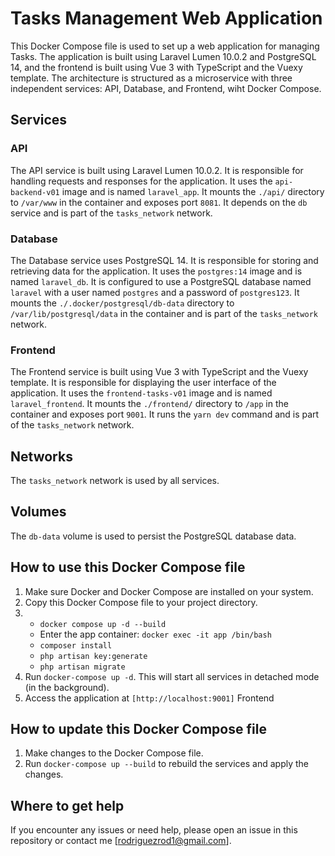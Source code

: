 # Tasks Management Web Application

This Docker Compose file is used to set up a web application for managing Tasks. The application is built using Laravel Lumen 10.0.2 and PostgreSQL 14, and the frontend is built using Vue 3 with TypeScript and the Vuexy template. The architecture is structured as a microservice with three independent services: API, Database, and Frontend, wiht Docker Compose.

## Services

### API

The API service is built using Laravel Lumen 10.0.2. It is responsible for handling requests and responses for the application. It uses the `api-backend-v01` image and is named `laravel_app`. It mounts the `./api/` directory to `/var/www` in the container and exposes port `8081`. It depends on the `db` service and is part of the `tasks_network` network.

### Database

The Database service uses PostgreSQL 14. It is responsible for storing and retrieving data for the application. It uses the `postgres:14` image and is named `laravel_db`. It is configured to use a PostgreSQL database named `laravel` with a user named `postgres` and a password of `postgres123`. It mounts the `./.docker/postgresql/db-data` directory to `/var/lib/postgresql/data` in the container and is part of the `tasks_network` network.

### Frontend

The Frontend service is built using Vue 3 with TypeScript and the Vuexy template. It is responsible for displaying the user interface of the application. It uses the `frontend-tasks-v01` image and is named `laravel_frontend`. It mounts the `./frontend/` directory to `/app` in the container and exposes port `9001`. It runs the `yarn dev` command and is part of the `tasks_network` network.



## Networks

The `tasks_network` network is used by all services.

## Volumes

The `db-data` volume is used to persist the PostgreSQL database data.


## How to use this Docker Compose file

1. Make sure Docker and Docker Compose are installed on your system.
2. Copy this Docker Compose file to your project directory.
3.  - `docker compose up -d --build`
    - Enter the app container: `docker exec -it app /bin/bash`
    - `composer install`
    - `php artisan key:generate`
    - `php artisan migrate`
4. Run `docker-compose up -d`. This will start all services in detached mode (in the background).
5. Access the application at `[http://localhost:9001]` Frontend



## How to update this Docker Compose file

1. Make changes to the Docker Compose file.
2. Run `docker-compose up --build` to rebuild the services and apply the changes.


## Where to get help

If you encounter any issues or need help, please open an issue in this repository or contact me [rodriguezrod1@gmail.com].
